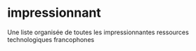 # impressionnant
Une liste organisée de toutes les impressionnantes ressources technologiques francophones
